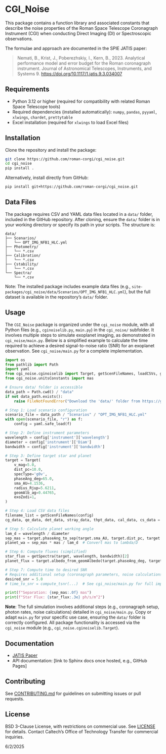 # CGI_Noise

This package contains a function library and associated constants that describe the noise properties of the Roman Space Telescope Coronagraph Instrument (CGI) when conducting Direct Imaging (DI) or Spectroscopic observations.

The formulae and approach are documented in the SPIE JATIS paper:
> Nemati, B., Krist, J., Poberezhskiy, I., Kern, B., 2023. Analytical performance model and error budget for the Roman coronagraph instrument. Journal of Astronomical Telescopes, Instruments, and Systems 9. https://doi.org/10.1117/1.jatis.9.3.034007

## Requirements
- Python 3.12 or higher (required for compatibility with related Roman Space Telescope tools)
- Required dependencies (installed automatically): `numpy`, `pandas`, `pyyaml`, `xlwings`, `chardet`, `prettytable`
- Excel installation (required for `xlwings` to load Excel files)

## Installation
Clone the repository and install the package:
```bash
git clone https://github.com/roman-corgi/cgi_noise.git
cd cgi_noise
pip install .
```

Alternatively, install directly from GitHub:
```bash
pip install git+https://github.com/roman-corgi/cgi_noise.git
```

## Data Files
The package requires CSV and YAML data files located in a `data/` folder, included in the GitHub repository. After cloning, ensure the `data/` folder is in your working directory or specify its path in your scripts. The structure is:
```
data/
├── Scenarios/
│   └── OPT_IMG_NFB1_HLC.yml
├── Photometry/
│   └── *.csv
├── Calibration/
│   └── *.csv
├── Cstability/
│   └── *.csv
└── Spectra/
    └── *.csv
```

Note: The installed package includes example data files (e.g., `site-packages/cgi_noise/data/Scenarios/OPT_IMG_NFB1_HLC.yml`), but the full dataset is available in the repository’s `data/` folder.

## Usage
The `CGI_Noise` package is organized under the `cgi_noise` module, with all Python files (e.g., `cginoiselib.py`, `main.py`) in the `cgi_noise/` subfolder. It involves multiple steps to simulate exoplanet imaging, as demonstrated in `cgi_noise/main.py`. Below is a simplified example to calculate the time required to achieve a desired signal-to-noise ratio (SNR) for an exoplanet observation. See `cgi_noise/main.py` for a complete implementation.

```python
import os
from pathlib import Path
import yaml
from cgi_noise.cginoiselib import Target, getScenFileNames, loadCSVs, getSpectra
from cgi_noise.unitsConstants import mas

# Ensure data/ folder is accessible
data_path = Path.cwd() / "data"
if not data_path.exists():
    raise FileNotFoundError("Download the 'data/' folder from https://github.com/roman-corgi/cgi_noise")

# Step 1: Load scenario configuration
scenario_file = data_path / "Scenarios" / "OPT_IMG_NFB1_HLC.yml"
with open(scenario_file, "r") as f:
    config = yaml.safe_load(f)

# Step 2: Define instrument parameters
wavelength = config['instrument']['wavelength']
diameter = config['instrument']['Diam']
bandwidth = config['instrument']['bandwidth']

# Step 3: Define target star and planet
target = Target(
    v_mag=5.0,
    dist_pc=10.0,
    specType='g0v',
    phaseAng_deg=65.0,
    sma_AU=4.1536,
    radius_Rjup=5.6211,
    geomAlb_ag=0.44765,
    exoZodi=1,
)

# Step 4: Load CSV data files
filename_list = getScenFileNames(config)
cg_data, qe_data, det_data, stray_data, thpt_data, cal_data, cs_data = loadCSVs(filename_list)

# Step 5: Calculate planet working angle
lam_d = wavelength / diameter
sep_mas = target.phaseAng_to_sep(target.sma_AU, target.dist_pc, target.phaseAng_deg)
planet_wa = sep_mas * mas / lam_d  # Convert mas to lambda/D

# Step 6: Compute fluxes (simplified)
star_flux = getSpectra(target, wavelength, bandwidth)[2]
planet_flux = target.albedo_from_geomAlbedo(target.phaseAng_deg, target.geomAlb_ag) * star_flux

# Step 7: Compute time to desired SNR
# Requires additional setup (coronagraph parameters, noise calculations) from main.py
desired_snr = 5.0
# time_to_snr = compute_tsnr(...)  # See cgi_noise/main.py for full implementation

print(f"Separation: {sep_mas:.0f} mas")
print(f"Star Flux: {star_flux:.3e} ph/s/m^2")
```

**Note**: The full simulation involves additional steps (e.g., coronagraph setup, photon rates, noise calculations) detailed in `cgi_noise/main.py`. Copy or adapt `main.py` for your specific use case, ensuring the `data/` folder is correctly configured. All package functionality is accessed via the `cgi_noise` module (e.g., `cgi_noise.cginoiselib.Target`).

## Documentation
- [JATIS Paper](https://doi.org/10.1117/1.jatis.9.3.034007)
- API documentation: [link to Sphinx docs once hosted, e.g., GitHub Pages]

## Contributing
See [CONTRIBUTING.md](CONTRIBUTING.md) for guidelines on submitting issues or pull requests.

## License
BSD 3-Clause License, with restrictions on commercial use. See [LICENSE](LICENSE) for details. Contact Caltech’s Office of Technology Transfer for commercial inquiries.

6/2/2025